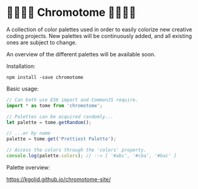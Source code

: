 # 📘📗📙📕 Chromotome 📕📙📗📘

A collection of color palettes used in order to easily colorize new creative coding projects. New palettes will be continuously added, and all existing ones are subject to change.

An overview of the different palettes will be available soon.

Installation:

```
npm install -save chromotome
```

Basic usage:

```javascript
// Can both use ES6 import and CommonJS require.
import * as tome from 'chromotome';

// Palettes can be acquired randomly...
let palette = tome.getRandom();

// ...or by name
palette = tome.get('Prettiest Palette');

// Access the colors through the 'colors' property.
console.log(palette.colors); // --> [ '#abc', '#cba', '#bac' ]
```

Palette overview:

https://kgolid.github.io/chromotome-site/
